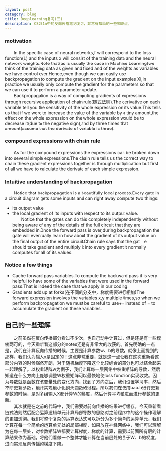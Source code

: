 ```yaml
---
layout: post
category: blog
title: Deeplearning复习(三)
description: CS231n中的反向传播笔记复习，非常有帮助的一些知识点。
---
```

### motivation 
　　In the specific case of neural networks,f will correspond to the loss function(L) and the inputs x will consist of the training data and the neural network weights.Note that(as is usually the case in Machine Learning)we think of the training data as given and fixed and of the weights as variables we have control over.Hence,even though we can easily use backpropagation to compute the gradient on the input examples Xi,in practice we usually only compute the gradient for the parameters so that we can use it to perform a parameter update.<br>
　　Backpropagation is a way of computing gradients of expressions through recursive application of chain rule(链式法则).The derivative on each variable tell you the sensitivity of the whole expression on its value.This tells us that if we were to increase the value of the variable by a tiny amount,the effect on the whole expression on the whole expression would be to decrease it(due to the negative sign),and by three times that amount(assume that the derivate of variable is three).
### compound expressions with chain rule
　　As for the compound expressions,the expressions can be broken down into several simple expressions.The chain rule tells us the correct way to chain these gradient expressions together is through multiplication but first of all we have to calculate the derivate of each simple expression.
### Intuitive understanding of backpropagation
　　Notice that backpropagation is a beautifully local process.Every gate in a circuit diagram gets some inputs and can right away compute two things:
- its output value
- the local gradient of its inputs with respect to its output value.<br>
　　Notice that the gates can do this completely independently without being aware of any of the details of the full circuit that they are embedded in.Once the forward pass is over,during backpropagation the gate will eventually learn how about the gradient of its output value on the final output of the entire circuit.Chain rule says that the gat　e should take gradient and multiply it into every gradient it normally computes for all of its values.

### Notice a few things 
- Cache forward pass variables.To compute the backward pass it is very helpful to have some of the variables that were used in the forward pass.That is indeed the case that we apply in our coding.
- Gradients add up at forks(在不同的分支中，梯度需要进行相加)The forward expression involves the variables x,y multiple times,so when we perform backpropagation we must be careful to use+= instead of = to accumulate the gradient on  these variables.

## 自己的一些理解
　　之前虽然在反向传播部分看过不少次，也自己动手计算过，但是还是有一些模棱两可的，今天重新看这部分的notes还是有非常大的收获的。首先明确的一点是，我们在计算反向传播的时候，主要是计算参数w、b的导数，就像上面提到的那样，我们认为输入x是固定的！这点非常重要，就是这一点让我在这次重新看这部分内容的时候豁然开朗，对于随机梯度下降这个比较综合的部分也可以结合起来一起理解了。以权重矩阵w为例子，我们计算每一层网络中权重矩阵的导数，然后知道在什么方向上能够调整W权重矩阵可以最快地使loss function实现收敛。因为导数就是函数在该变量处的变化方向，找到了方向之后，我们设置学习率，然后不断更新参数，最终实现最小化损失函数的过程。所以我们在使用batch进行更新参数的时候，是对多组输入X都计算W的梯度，然后计算平均值进而进行参数的更新。<br>
　　其次就是在之前的代码中，我们需要对前向传播的结果进行缓存，今天重新看链式法则然后配合运算逻辑单元计算局部导数的思路对之前程序中的这个操作理解的更加透彻。我们将整个复杂的运算表达式可以拆分为多个简单的运算单元，我们计算在每一个简单的运算单元处的局部梯度，如果放在神经网络中，我们可以理解为在每一层处，对参数矩阵W都要计算梯度，梯度的计算，需要以前面所有层的计算结果作为基础，将他们看做一个整体才能计算在当前层处的关于W、b的梯度，进而实现反向传播的梯度下降。